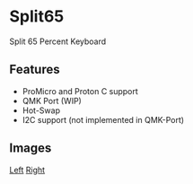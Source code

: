 # Split65
Split 65 Percent Keyboard

## Features
- ProMicro and Proton C support
- QMK Port (WIP)
- Hot-Swap
- I2C support (not implemented in QMK-Port)

## Images
[Left](https://imgur.com/6TQmdJk)
[Right](https://imgur.com/u5480U5)
